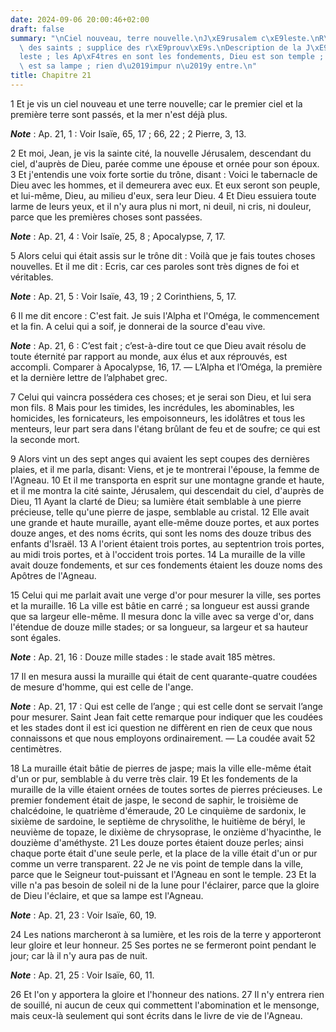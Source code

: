 ```yaml
---
date: 2024-09-06 20:00:46+02:00
draft: false
summary: "\nCiel nouveau, terre nouvelle.\nJ\xE9rusalem c\xE9leste.\nR\xE9compense\
  \ des saints ; supplice des r\xE9prouv\xE9s.\nDescription de la J\xE9rusalem c\xE9\
  leste ; les Ap\xF4tres en sont les fondements, Dieu est son temple ; l\u2019Agneau\
  \ est sa lampe ; rien d\u2019impur n\u2019y entre.\n"
title: Chapitre 21
---
```





1 Et je vis un ciel nouveau et une terre nouvelle; car le premier ciel et la première terre sont passés, et la mer n'est déjà plus.

***Note*** :  Ap. 21, 1 : Voir Isaïe, 65, 17 ; 66, 22 ; 2 Pierre, 3, 13.

2 Et moi, Jean, je vis la sainte cité, la nouvelle Jérusalem, descendant du ciel, d'auprès de Dieu, parée comme une épouse et ornée pour son époux. 3 Et j'entendis une voix forte sortie du trône, disant : Voici le tabernacle de Dieu avec les hommes, et il demeurera avec eux. Et eux seront son peuple, et lui-même, Dieu, au milieu d'eux, sera leur Dieu. 4 Et Dieu essuiera toute larme de leurs yeux, et il n'y aura plus ni mort, ni deuil, ni cris, ni douleur, parce que les premières choses sont passées.

***Note*** :  Ap. 21, 4 : Voir Isaïe, 25, 8 ; Apocalypse, 7, 17.


5 Alors celui qui était assis sur le trône dit : Voilà que je fais toutes choses nouvelles. Et il me dit : Ecris, car ces paroles sont très dignes de foi et véritables.

***Note*** :  Ap. 21, 5 : Voir Isaïe, 43, 19 ; 2 Corinthiens, 5, 17.

6 Il me dit encore : C'est fait. Je suis l'Alpha et l'Oméga, le commencement et la fin. A celui qui a soif, je donnerai de la source d'eau vive.

***Note*** :  Ap. 21, 6 : C’est fait ; c’est-à-dire tout ce que Dieu avait résolu de toute éternité par rapport au monde, aux élus et aux réprouvés, est accompli. Comparer à Apocalypse, 16, 17. ― L’Alpha et l’Oméga, la première et la dernière lettre de l’alphabet grec.

7 Celui qui vaincra possédera ces choses; et je serai son Dieu, et lui sera mon fils. 8 Mais pour les timides, les incrédules, les abominables, les homicides, les fornicateurs, les empoisonneurs, les idolâtres et tous les menteurs, leur part sera dans l'étang brûlant de feu et de soufre; ce qui est la seconde mort.


9 Alors vint un des sept anges qui avaient les sept coupes des dernières plaies, et il me parla, disant: Viens, et je te montrerai l'épouse, la femme de l'Agneau. 10 Et il me transporta en esprit sur une montagne grande et haute, et il me montra la cité sainte, Jérusalem, qui descendait du ciel, d'auprès de Dieu, 11 Ayant la clarté de Dieu; sa lumière était semblable à une pierre précieuse, telle qu'une pierre de jaspe, semblable au cristal. 12 Elle avait une grande et haute muraille, ayant elle-même douze portes, et aux portes douze anges, et des noms écrits, qui sont les noms des douze tribus des enfants d'Israël. 13 A l'orient étaient trois portes, au septentrion trois portes, au midi trois portes, et à l'occident trois portes. 14 La muraille de la ville avait douze fondements, et sur ces fondements étaient les douze noms des Apôtres de l'Agneau.


15 Celui qui me parlait avait une verge d'or pour mesurer la ville, ses portes et la muraille. 16 La ville est bâtie en carré ; sa longueur est aussi grande que sa largeur elle-même. Il mesura donc la ville avec sa verge d'or, dans l'étendue de douze mille stades; or sa longueur, sa largeur et sa hauteur sont égales.

***Note*** :  Ap. 21, 16 : Douze mille stades : le stade avait 185 mètres.

17 Il en mesura aussi la muraille qui était de cent quarante-quatre coudées de mesure d'homme, qui est celle de l'ange.

***Note*** :  Ap. 21, 17 : Qui est celle de l’ange ; qui est celle dont se servait l’ange pour mesurer. Saint Jean fait cette remarque pour indiquer que les coudées et les stades dont il est ici question ne diffèrent en rien de ceux que nous connaissons et que nous employons ordinairement. ― La coudée avait 52 centimètres.

18 La muraille était bâtie de pierres de jaspe; mais la ville elle-même était d'un or pur, semblable à du verre très clair. 19 Et les fondements de la muraille de la ville étaient ornées de toutes sortes de pierres précieuses. Le premier fondement était de jaspe, le second de saphir, le troisième de chalcédoine, le quatrième d'émeraude, 20 Le cinquième de sardonix, le sixième de sardoine, le septième de chrysolithe, le huitième de béryl, le neuvième de topaze, le dixième de chrysoprase, le onzième d'hyacinthe, le douzième d'améthyste. 21 Les douze portes étaient douze perles; ainsi chaque porte était d'une seule perle, et la place de la ville était d'un or pur comme un verre transparent. 22 Je ne vis point de temple dans la ville, parce que le Seigneur tout-puissant et l'Agneau en sont le temple. 23 Et la ville n'a pas besoin de soleil ni de la lune pour l'éclairer, parce que la gloire de Dieu l'éclaire, et que sa lampe est l'Agneau.

***Note*** :  Ap. 21, 23 : Voir Isaïe, 60, 19.

24 Les nations marcheront à sa lumière, et les rois de la terre y apporteront leur gloire et leur honneur. 25 Ses portes ne se fermeront point pendant le jour; car là il n'y aura pas de nuit.

***Note*** :  Ap. 21, 25 : Voir Isaïe, 60, 11.

26 Et l'on y apportera la gloire et l'honneur des nations. 27 Il n'y entrera rien de souillé, ni aucun de ceux qui commettent l'abomination et le mensonge, mais ceux-là seulement qui sont écrits dans le livre de vie de l'Agneau.

